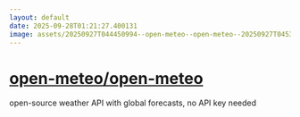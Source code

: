 ```yaml
---
layout: default
date: 2025-09-28T01:21:27.400131
image: assets/20250927T044450994--open-meteo--open-meteo--20250927T045305152--cropped.png
---
```


# [open-meteo/open-meteo](https://github.com/open-meteo/open-meteo)

open-source weather API with global forecasts, no API key needed
